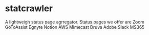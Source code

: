 # statcrawler
A lightweigh status page agrregator. Status pages we offer are 
  Zoom
  GoToAssist
  Egnyte
  Notion
  AWS
  Mimecast
  Druva
  Adobe
  Slack
  MS365
